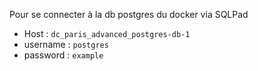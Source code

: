 Pour se connecter à la db postgres du docker via SQLPad

* Host : `dc_paris_advanced_postgres-db-1`
* username : `postgres`
* password : `example`